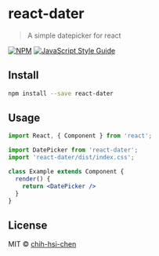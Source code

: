 # react-dater

> A simple datepicker for react

[![NPM](https://img.shields.io/npm/v/react-dater.svg)](https://www.npmjs.com/package/react-dater) [![JavaScript Style Guide](https://img.shields.io/badge/code_style-standard-brightgreen.svg)](https://standardjs.com)

## Install

```bash
npm install --save react-dater
```

## Usage

```jsx
import React, { Component } from 'react';

import DatePicker from 'react-dater';
import 'react-dater/dist/index.css';

class Example extends Component {
  render() {
    return <DatePicker />
  }
}
```

## License

MIT © [chih-hsi-chen](https://github.com/chih-hsi-chen)
